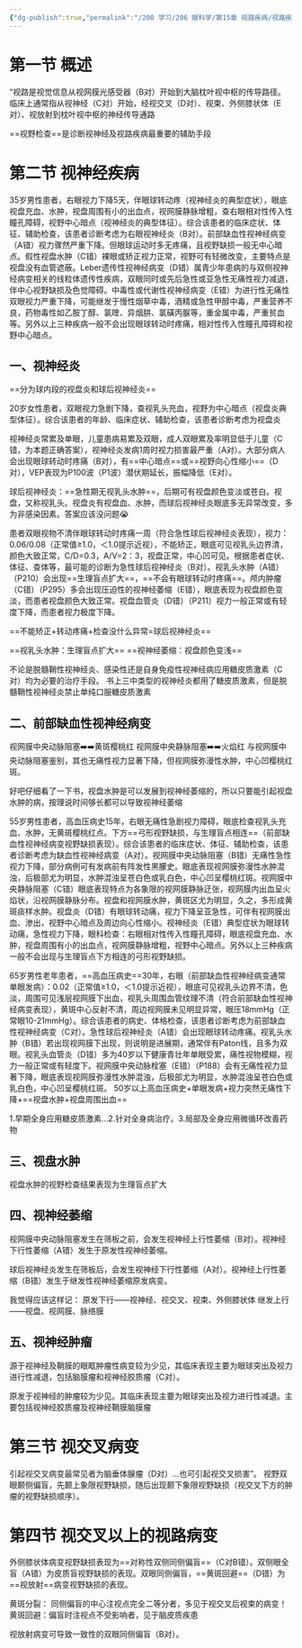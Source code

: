 ```yaml
---
{"dg-publish":true,"permalink":"/200 学习/206 眼科学/第15章 视路疾病/视路疾病/","title":"视路疾病","created":"2024-11-01T13:02:04.328+08:00","updated":"2024-11-01T13:27:04.680+08:00"}
---
```


# 第一节 概述
“视路是视觉信息从视网膜光感受器（B对）开始到大脑枕叶视中枢的传导路径。临床上通常指从视神经（C对）开始，经视交叉（D对）、视束、外侧膝状体（E对）、视放射到枕叶视中枢的神经传导通路


==视野检查==是诊断视神经及视路疾病最重要的辅助手段
# 第二节 视神经疾病
35岁男性患者，右眼视力下降5天，伴眼球转动疼（视神经炎的典型症状），眼底视盘充血、水肿，视盘周围有小的出血点，视网膜静脉增粗，查右眼相对性传入性瞳孔障碍，视野中心暗点（视神经炎的典型体征）。综合该患者的临床症状、体征、辅助检查，该患者诊断考虑为右眼视神经炎（B对）。前部缺血性视神经病变（A错）视力骤然严重下降。但眼球运动时多无疼痛，且视野缺损一般无中心暗点。假性视盘水肿（C错）裸眼或矫正视力正常，视野可有轻微改变，主要特点是视盘没有血管遮蔽。Leber遗传性视神经病变（D错）属青少年患病的与双侧视神经病变相关的线粒体遗传性疾病，双眼同时或先后急性或亚急性无痛性视力减退，伴中心视野缺损及色觉障碍。中毒性或代谢性视神经病变（E错）为进行性无痛性双眼视力严重下降，可能继发于慢性烟草中毒，酒精或急性甲醇中毒，严重营养不良，药物毒性如乙胺丁醇、氯喹、异烟肼、氯磺丙脲等，重金属中毒，严重贫血等。另外以上三种疾病一般不会出现眼球转动时疼痛，相对性传入性瞳孔障碍和视野中心暗点。
## 一、视神经炎
==分为球内段的视盘炎和球后视神经炎==

20岁女性患者，双眼视力急剧下降，查视乳头充血，视野为中心暗点（视盘炎典型体征）。综合该患者的年龄、临床症状、辅助检查，该患者诊断考虑为视盘炎

视神经炎常累及单眼，儿童患病易累及双眼，成人双眼累及率明显低于儿童（C错，为本题正确答案），视神经炎发病1周时视力损害最严重（A对）。大部分病人会出现眼球转动时疼痛（B对），有==中心暗点==或==视野向心性缩小==（D对），VEP表现为P100波（P1波）潜伏期延长，振幅降低（E对）。

球后视神经炎：==急性期无视乳头水肿==，后期可有视盘颜色变淡或苍白。视盘，又称视乳头。视盘炎有视盘血、水肿，而球后视神经炎眼底多无异常改变，多为非感染因素。答案应该没问题😭

患者双眼视物不清伴眼球转动时疼痛一周（符合急性球后视神经炎表现），视力：0.06/0.08（正常值≥1.0，＜1.0提示近视），不能矫正，眼底可见视乳头边界清，颜色大致正常，C/D=0.3，A/V=2：3，视盘正常，中心凹可见。根据患者症状、体征、查体等，最可能的诊断为急性球后视神经炎（B对）。视乳头水肿（A错）（P210）会出现==生理盲点扩大==，==不会有眼球转动时疼痛==。颅内肿瘤（C错）（P295）多会出现压迫性的视神经萎缩（E错），眼底表现为视盘颜色变淡，而患者视盘颜色大致正常。视盘血管炎（D错）（P211）视力一般正常或有轻度下降，而患者视力极度下降。

==不能矫正+转动疼痛+检查没什么异常=球后视神经炎==

==视乳头水肿：生理盲点扩大==
==视神经萎缩：视盘颜色变浅==

不论是脱髓鞘性视神经炎、感染性还是自身免疫性视神经病应用糖皮质激素（C对）均为必要的治疗手段。
书上三中类型的视神经炎都用了糖皮质激素，但是脱髓鞘性视神经炎禁止单纯口服糖皮质激素
## 二、前部缺血性视神经病变
视网膜中央动脉阻塞➡️➡️黄斑樱桃红
视网膜中央静脉阻塞➡️➡️火焰红
与视网膜中央动脉阻塞鉴别，其也无痛性视力显著下降，但视网膜弥漫性水肿，中心凹樱桃红斑。

好吧仔细看了一下书，视盘水肿是可以发展到视神经萎缩的，所以只要能引起视盘水肿的病，按理说时间够长都可以导致视神经萎缩

55岁男性患者，高血压病史15年，右眼无痛性急剧视力障碍，眼底检查视乳头充血、水肿，无黄斑樱桃红点。下方==弓形视野缺损，与生理盲点相连==（前部缺血性视神经病变视野缺损表现）。综合该患者的临床症状、体征、辅助检查，该患者诊断考虑为缺血性视神经病变（A对）。视网膜中央动脉阻塞（B错）无痛性急性视力下降，部分病例可有发病前有阵发性黑朦史。眼底表现视网膜弥漫性水肿混浊，后极部尤为明显，水肿混浊呈苍白色或乳白色，中心凹呈樱桃红斑。视网膜中央静脉阻塞（C错）眼底表现特点为各象限的视网膜静脉迂张，视网膜内出血呈火焰状，沿视网膜静脉分布。视盘和视网膜水肿，黄斑区尤为明显，久之，多形成黄斑痰样水肿。视盘炎（D错）有眼球转动痛，视力下降呈亚急性，可伴有视网膜出血、渗出，视野中心暗点及周边向心性缩小。视神经炎（E错）典型症状为眼球转动痛，急性视力下降，眼科检查：右眼相对性传入性瞳孔障碍，眼底视盘充血、水肿，视盘周围有小的出血点，视网膜静脉增粗，视野中心暗点。另外以上三种疾病一般不会出现与生理盲点下方相连的弓形视野缺损。

65岁男性老年患者，==高血压病史==30年，右眼（前部缺血性视神经病变通常单眼发病）：0.02（正常值≥1.0，＜1.0提示近视），眼底可见视乳头边界不清，色淡，周围可见浅层视网膜下出血，视乳头周围血管纹理不清（符合前部缺血性视神经病变表现），黄斑中心反射不清，周边视网膜未见明显异常，眼压18mmHg（正常眼10-21mmHg）。综合该患者的病史、体格检查，该患者诊断考虑为前部缺血性视神经病变（C对）。急性球后视神经炎（A错）会出现眼球转动疼痛。视乳头水肿（B错）若出现视网膜下出现，则说明是进展期，通常伴有Paton线，且多为双眼。视乳头血管炎（D错）多为40岁以下健康青壮年单眼受累，痛性视物模糊，视力一般正常或有轻度下。视网膜中央动脉栓塞（E错）（P188）会有无痛性视力显著下降，眼底表现视网膜弥漫性水肿混浊，后极部尤为明显，水肿混浊呈苍白色或乳白色，中心凹呈樱桃红斑。
50岁以上高血压病史+单眼发病+视力突然无痛性下降+==视盘水肿+视盘周围出血==

1.早期全身应用糖皮质激素…2.针对全身病治疗。3.局部及全身应用微循环改善药物
## 三、视盘水肿
视盘水肿的视野检查结果表现为生理盲点扩大
## 四、视神经萎缩
视网膜中央动脉阻塞发生在筛板之前，会发生视神经上行性萎缩（B对）。视神经下行性萎缩（A错）发生于原发性视神经萎缩。

球后视神经炎发生在筛板后，会发生视神经下行性萎缩（A对）。视神经上行性萎缩（B错）发生于继发性视神经萎缩原发病变。

我觉得应该这样记：
原发下行——视神经、视交叉、视束、外侧膝状体
继发上行——视盘、视网膜、脉络膜
## 五、视神经肿瘤
源于视神经及鞘膜的眼眶肿瘤性病变较为少见，其临床表现主要为眼球突出及视力进行性减退，包括脑膜瘤和视神经胶质瘤（C对）。

原发于视神经的肿瘤较为少见。其临床表现主要为眼球突出及视力进行性减退。主要包括视神经胶质瘤及视神经鞘膜脑膜瘤
# 第三节 视交叉病变
引起视交叉病变最常见者为脑垂体腺瘤（D对）…也可引起视交叉损害”。
视野双眼颞侧偏盲，先颞上象限视野缺损，随后出现颞下象限视野缺损（视交叉下方的肿瘤的视野缺损顺序）。
# 第四节 视交叉以上的视路病变
外侧膝状体病变视野缺损表现为==对称性双侧同侧偏盲==（C对B错）。双侧眼全盲（A错）为皮质盲视野缺损的表现。双眼同侧偏盲，==黄斑回避==（D错）为==视放射==病变视野缺损的表现。


黄斑分裂： 同侧偏盲的中心注视点完全二等分者，多见于视交叉后视束的病变！
黄斑回避：偏盲时注视点不受影响者，见于脑皮质疾患

视放射病变可导致一致性的双眼同侧偏盲（B对）。












































































































































































































































































































































































































































